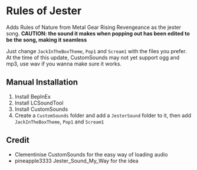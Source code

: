 # Rules of Jester
Adds Rules of Nature from Metal Gear Rising Revengeance as the jester song. 
**CAUTION: the sound it makes when popping out has been edited to be the song, making it seamless**

Just change `JackInTheBoxTheme`, `Pop1` and `Scream1` with the files you prefer.
At the time of this update, CustomSounds may not yet support ogg and mp3, use wav if you wanna make sure it works.

## Manual Installation
1. Install BepInEx
2. Install LCSoundTool
3. Install CustomSounds
4. Create a `CustomSounds` folder and add a `JesterSound` folder to it, then add `JackInTheBoxTheme`, `Pop1` and `Scream1`

## Credit
- Clementinise CustomSounds for the easy way of loading audio
- pineapple3333 Jester_Sound_My_Way for the idea

